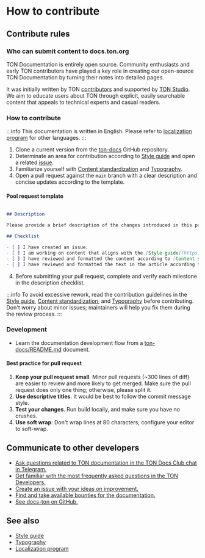 # How to contribute

## Contribute rules

### Who can submit content to docs.ton.org

TON Documentation is entirely open source. Community enthusiasts and early TON contributors have played a key role in creating our open-source TON Documentation by turning their notes into detailed pages.

It was initially written by TON [contributors](/v3/contribute/maintainers) and supported by [TON Studio](https://tonstudio.io/).
We aim to educate users about TON through explicit, easily searchable content that appeals to technical experts and casual readers.


### How to contribute

:::info
This documentation is written in English. Please refer to [localization program](/v3/contribute/localization-program/overview/) for other languages.
:::

1. Clone a current version from the [ton-docs](https://github.com/ton-community/ton-docs) GitHub repository.
1. Determinate an area for contribution according to [Style guide](/v3/contribute/style-guide/) and open a related [issue](https://github.com/ton-community/ton-docs/issues).
2. Familiarize yourself with [Content standardization](/v3/contribute/content-standardization/) and [Typography](/v3/contribute/typography/).
3. Open a pull request against the `main` branch with a clear description and concise updates according to the template.

#### Pool request template

```md

## Description

Please provide a brief description of the changes introduced in this pull request. Include any relevant issue numbers or links.

## Checklist

- [ ] I have created an issue.
- [ ] I am working on content that aligns with the [Style guide](https://docs.ton.org/v3/contribute/style-guide/).
- [ ] I have reviewed and formatted the content according to [Content standardization](https://docs.ton.org/v3/contribute/content-standardization/).
- [ ] I have reviewed and formatted the text in the article according to [Typography](https://docs.ton.org/v3/contribute/typography/).

```
4. Before submitting your pull request, complete and verify each milestone in the description checklist.

:::info
To avoid excessive rework, read the contribution guidelines in the [Style guide](/v3/contribute/style-guide/), [Content standardization](/v3/contribute/content-standardization/), and [Typography](/v3/contribute/typography/) before contributing. Don't worry about minor issues; maintainers will help you fix them during the review process.
:::

### Development

- Learn the documentation development flow from a [ton-docs/README.md](https://github.com/ton-community/ton-docs?tab=readme-ov-file#set-up-your-environment-%EF%B8%8F) document.

#### Best practice for pull request

1. **Keep your pull request small**. Minor pull requests (~300 lines of diff) are easier to review and more likely to get merged. Make sure the pull request does only one thing; otherwise, please split it.
2. **Use descriptive titles**. It would be best to follow the commit message style.
3. **Test your changes**. Run build locally, and make sure you have no crushes.
4. **Use soft wrap**: Don't wrap lines at 80 characters; configure your editor to soft-wrap.


## Communicate to other developers

- [Ask questions related to TON documentation in the TON Docs Club chat in Telegram.](https://t.me/+c-0fVO4XHQsyOWM8)
- [Get familiar with the most frequently asked questions in the TON Developers.](https://t.me/tondev_eng)
- [Create an issue with your ideas on improvement.](https://github.com/ton-community/ton-docs/issues)
- [Find and take available bounties for the documentation.](https://github.com/ton-society/ton-footsteps/issues?q=documentation) 
- [See docs-ton on GitHub.](https://github.com/ton-community/ton-docs)

## See also

- [Style guide](/v3/contribute/style-guide/)
- [Typography](/v3/contribute/typography/)
- [Localization program](/v3/contribute/localization-program/overview/)
